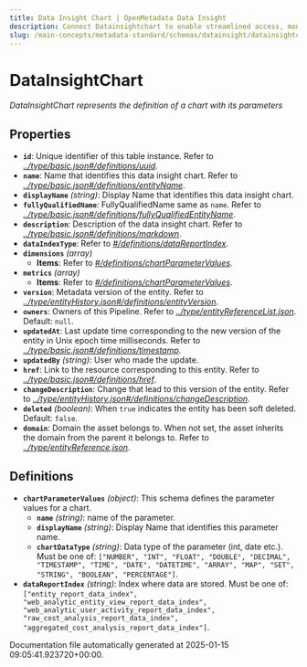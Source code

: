 ```yaml
---
title: Data Insight Chart | OpenMetadata Data Insight
description: Connect Datainsightchart to enable streamlined access, monitoring, or search of enterprise data using secure and scalable integrations.
slug: /main-concepts/metadata-standard/schemas/datainsight/datainsightchart
---
```


# DataInsightChart

*DataInsightChart represents the definition of a chart with its parameters*

## Properties

- **`id`**: Unique identifier of this table instance. Refer to *[../type/basic.json#/definitions/uuid](#/type/basic.json#/definitions/uuid)*.
- **`name`**: Name that identifies this data insight chart. Refer to *[../type/basic.json#/definitions/entityName](#/type/basic.json#/definitions/entityName)*.
- **`displayName`** *(string)*: Display Name that identifies this data insight chart.
- **`fullyQualifiedName`**: FullyQualifiedName same as `name`. Refer to *[../type/basic.json#/definitions/fullyQualifiedEntityName](#/type/basic.json#/definitions/fullyQualifiedEntityName)*.
- **`description`**: Description of the data insight chart. Refer to *[../type/basic.json#/definitions/markdown](#/type/basic.json#/definitions/markdown)*.
- **`dataIndexType`**: Refer to *[#/definitions/dataReportIndex](#definitions/dataReportIndex)*.
- **`dimensions`** *(array)*
  - **Items**: Refer to *[#/definitions/chartParameterValues](#definitions/chartParameterValues)*.
- **`metrics`** *(array)*
  - **Items**: Refer to *[#/definitions/chartParameterValues](#definitions/chartParameterValues)*.
- **`version`**: Metadata version of the entity. Refer to *[../type/entityHistory.json#/definitions/entityVersion](#/type/entityHistory.json#/definitions/entityVersion)*.
- **`owners`**: Owners of this Pipeline. Refer to *[../type/entityReferenceList.json](#/type/entityReferenceList.json)*. Default: `null`.
- **`updatedAt`**: Last update time corresponding to the new version of the entity in Unix epoch time milliseconds. Refer to *[../type/basic.json#/definitions/timestamp](#/type/basic.json#/definitions/timestamp)*.
- **`updatedBy`** *(string)*: User who made the update.
- **`href`**: Link to the resource corresponding to this entity. Refer to *[../type/basic.json#/definitions/href](#/type/basic.json#/definitions/href)*.
- **`changeDescription`**: Change that lead to this version of the entity. Refer to *[../type/entityHistory.json#/definitions/changeDescription](#/type/entityHistory.json#/definitions/changeDescription)*.
- **`deleted`** *(boolean)*: When `true` indicates the entity has been soft deleted. Default: `false`.
- **`domain`**: Domain the asset belongs to. When not set, the asset inherits the domain from the parent it belongs to. Refer to *[../type/entityReference.json](#/type/entityReference.json)*.
## Definitions

- **`chartParameterValues`** *(object)*: This schema defines the parameter values for a chart.
  - **`name`** *(string)*: name of the parameter.
  - **`displayName`** *(string)*: Display Name that identifies this parameter name.
  - **`chartDataType`** *(string)*: Data type of the parameter (int, date etc.). Must be one of: `["NUMBER", "INT", "FLOAT", "DOUBLE", "DECIMAL", "TIMESTAMP", "TIME", "DATE", "DATETIME", "ARRAY", "MAP", "SET", "STRING", "BOOLEAN", "PERCENTAGE"]`.
- **`dataReportIndex`** *(string)*: Index where data are stored. Must be one of: `["entity_report_data_index", "web_analytic_entity_view_report_data_index", "web_analytic_user_activity_report_data_index", "raw_cost_analysis_report_data_index", "aggregated_cost_analysis_report_data_index"]`.


Documentation file automatically generated at 2025-01-15 09:05:41.923720+00:00.
